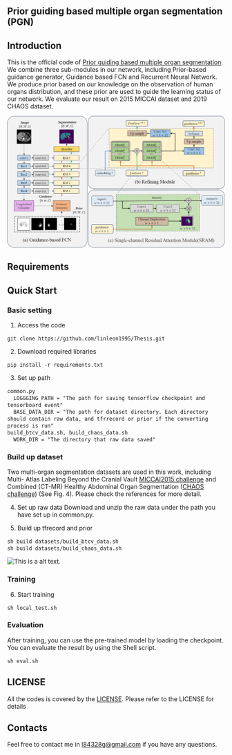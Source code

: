 
## Prior guiding based multiple organ segmentation (PGN)

## Introduction
This is the official code of [Prior guiding based multiple organ segmentation](/docs/Thesis.pdf). We combine three sub-modules in our network, including Prior-based guidance generator, Guidance based FCN and Recurrent Neural Network. We produce prior based on our knowledge on the observation of human organs distribution, and these prior are used to guide the learning status of our network. We evaluate our result on 2015 MICCAI dataset and 2019 CHAOS dataset.

![This is a alt text.](/images/PGN_v1.png "PGN_v1")


## Requirements

## Quick Start

### Basic setting
1. Access the code
```
git clone https://github.com/linleon1995/Thesis.git
```

2. Download required libraries
```
pip install -r requirements.txt
```

3. Set up path
```
common.py
  LOGGGING_PATH = "The path for saving tensorflow checkpoint and tensorboard event"
  BASE_DATA_DIR = "The path for dataset directory. Each directory should contain raw data, and tfrrecord or prior if the converting process is run"
build_btcv_data.sh, build_chaos_data.sh
  WORK_DIR = "The directory that raw data saved"
```

### Build up dataset
Two multi-organ segmentation datasets are used in this work, including Multi- Atlas Labeling Beyond the Cranial Vault [MICCAI2015 challenge](https://www.synapse.org/#!Synapse:syn3193805/wiki/217789) and Combined (CT-MR) Healthy Abdominal Organ Segmentation ([CHAOS challenge](https://chaos.grand-challenge.org/)) (See Fig. 4). Please check the references for more detail.

4. Set up raw data
Download and unzip the raw data under the path you have set up in common.py.

5. Build up tfrecord and prior
```
sh build datasets/build_btcv_data.sh 
sh build datasets/build_chaos_data.sh
```
![This is a alt text.](/image/sample.png "This is a sample image.")

### Training
6. Start training
```
sh local_test.sh
```

### Evaluation
After training, you can use the pre-trained model by loading the checkpoint. You can evaluate the result by using the Shell script.
```
sh eval.sh
```

## LICENSE
All the codes is covered by the [LICENSE](/LICENSE). Please refer to the LICENSE for details

## Contacts
Feel free to contact me in l84328g@gmail.com if you have any questions.
## 

